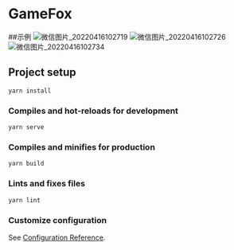 # GameFox

##示例
![微信图片_20220416102719](https://user-images.githubusercontent.com/21239798/163658830-d89ef492-b35d-4569-9c12-6bc58af4d4db.jpg)
![微信图片_20220416102726](https://user-images.githubusercontent.com/21239798/163658835-9a088e71-3a28-4504-b0bc-1806ae01d1a2.jpg)
![微信图片_20220416102734](https://user-images.githubusercontent.com/21239798/163658839-58bfc61b-4746-432c-9458-8eaac9b4fea1.jpg)


## Project setup
```
yarn install
```

### Compiles and hot-reloads for development
```
yarn serve
```

### Compiles and minifies for production
```
yarn build
```

### Lints and fixes files
```
yarn lint
```

### Customize configuration
See [Configuration Reference](https://cli.vuejs.org/config/).
